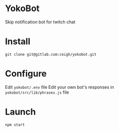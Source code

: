 # YokoBot

Skip notification bot for twitch chat

# Install

`git clone git@gitlab.com:ceigh/yokobot.git`

# Configure

Edit `yokobot/.env` file
Edit your own bot's responses in `yokobot/src/lib/phrases.js` file

# Launch

`npm start`

